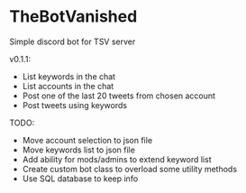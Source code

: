 # TheBotVanished
Simple discord bot for TSV server

v0.1.1:
* List keywords in the chat
* List accounts in the chat
* Post one of the last 20 tweets from chosen account
* Post tweets using keywords

TODO:
* Move account selection to json file
* Move keywords list to json file
* Add ability for mods/admins to extend keyword list
* Create custom bot class to overload some utility methods
* Use SQL database to keep info